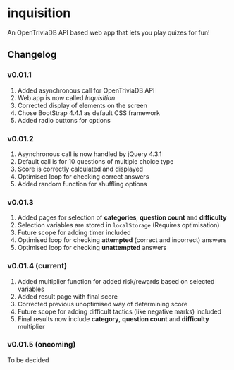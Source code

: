 # inquisition
An OpenTriviaDB API based web app that lets you play quizes for fun!

## Changelog
### v0.01.1
1. Added asynchronous call for OpenTriviaDB API
2. Web app is now called _Inquisition_
3. Corrected display of elements on the screen
4. Chose BootStrap 4.4.1 as default CSS framework
5. Added radio buttons for options

### v0.01.2
1. Asynchronous call is now handled by jQuery 4.3.1
2. Default call is for 10 questions of multiple choice type
3. Score is correctly calculated and displayed
4. Optimised loop for checking correct answers
5. Added random function for shuffling options

### v0.01.3
1. Added pages for selection of __categories__, __question count__ and __difficulty__
2. Selection variables are stored in `localStorage` (Requires optimisation)
3. Future scope for adding timer included
4. Optimised loop for checking __attempted__ (correct and incorrect) answers
5. Optimised loop for checking __unattempted__ answers

### v0.01.4 (current)
1. Added multiplier function for added risk/rewards based on selected variables
2. Added result page with final score
3. Corrected previous unoptimised way of determining score
4. Future scope for adding difficult tactics (like negative marks) included
5. Final results now include __category__, __question count__ and __difficulty__ multiplier

### v0.01.5 (oncoming)
To be decided
